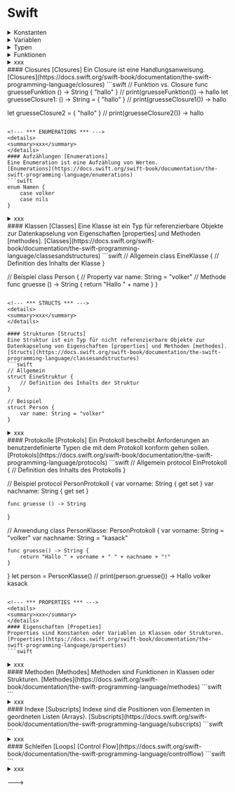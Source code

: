 # Swift

<!--- *** CONSTANTS *** --->
<details> <summary>Konstanten</summary>   
Konstanten [Constants] sind Objekte zur Speicherung von Werten und/oder Funktionen, die nicht geändert werden können.

```swift
// Allgemein
let konstante: Typ = wert    // Die Konstante 'konstante' vom Typ 'Typ' soll den Wert 'wert' haben.

// Beispiel 1
let c1: String = "volker"  
let c2 = "volker"            // Compiler bestimmt den Typ [type inference]

// Beispiel 2 - Die Konstante 'function' speichert eine Funktion 'gruesse', die als Funktion übergeben wird.
func gruesse () -> String {
    return "hallo"
}
let function: () -> String = gruesse                             // print(function()) --> hallo

// Beispiel 3 - Die Konstante 'closure' speichert eine Funktion, die als Closure übergeben wird.
let closure: () -> String = { () -> String in return "hallo" }   // print(closure()) --> hallo
```
</details>

<!--- *** VARIABLES *** --->
<details> <summary>Variablen</summary> 
Variablen [Variables] sind Objekte zur Speicherung von Werten und/oder Funktionen, die geändert werden können.
    
```swift
var v1: String = "volker"
var v2 = "volker"
var v3: String { "volker" }  // Berechnete Variable [calculated property] 
```
</details>

<!--- *** TYPES *** ---> 
<details> <summary>Typen</summary> 
     
[Typen](https://docs.swift.org/swift-book/documentation/the-swift-programming-language/types) sind Vorgaben für den Aufbau von Objekten.  

<!--- *** BUILT-IN TYPES *** --->
<details>
<summary>Basis Typen</summary> 
Basis Typen [Built-in Types]

```swift
let c: Character = "a"
let s: String = "volker"
let b: Bool = true
let i: Int = -1            // positive und negative Ganzzahen
let i8: Int8 = -1          // Ganzzahlen von -128 bis 127 - (Int8, Int16, Int32, Int64, Int)
let u: UInt = 1            // nur positive Ganzzahen
let f: Float = 1.1
let d: Double = 1.1
```
</details>
    
<!--- *** COLLECTIONS *** --->
<details> <summary>Collections</summary> 
    [Collections](https://docs.swift.org/swift-book/documentation/the-swift-programming-language/collectiontypes) sind Sammlungen     von Daten in Listen.
    
<!--- *** ARRAYS *** ---> 
<details> <summary>Arrays</summary> 
    Ein Array ist eine geordnete Liste von Elementen [items].
    
    ```swift
    let a1: Array<String> = ["volker", "nils"]   // struct Array<Element>
    let a2: [String] = ["volker", "nils"]
    let a3: Array = ["volker", "nils"]
    let a4 = ["volker", "nils"]
    ```
</details>

<!--- *** SETS *** --->
<details> <summary>Sets</summary> 
    Ein Set ist eine ungeordnete Liste von unterschiedlichen Elementen [items].
    
    ```swift
    let s1: Set<String> = ["volker", "nils"]     // struct Set<Element : Hashable>
    let s2: Set = ["volker", "nils"]
    ```
</details>

<!--- *** DICTIONARIESS *** --->
<details> <summary>Dictionaries</summary>
    Ein Dictionary ist eine Liste von ungeordneten Schlüssel/Wert [key/value] Paaren. 
    
    ```swift
    let d1: Dictionary<Int, String> = [1: "volker", 2: "nils"]   // struct Dictionary<Key : Hashable, Value>
    let d2: [Int: String] = [1: "volker", 2: "nils"]
    let d3: Dictionary = [1: "volker", 2: "nils"]
    let d4 = [1: "volker", 2: "nils"]
    ```
</details>
    
<!--- *** END COLLECTIONS *** --->    
</details>  

<!--- *** OPTIONALS *** --->
<details>
<summary>Optionale Typen</summary>
    Ein optionaler Typ [Optional Type](https://docs.swift.org/swift-book/documentation/the-swift-programming-     language/types/#Optional-Type) ist eine Typ der auch nicht 'nil' enthalten darf.
    
    ```swift
    let o1: Optional<String>    //  Optional<Wrapped>
    let o2: String!
    ```
</details>    
    
<!--- *** OPAQUE TYPES *** --->
<details> <summary>Opaque Typen</summary> 
Ein opaquer Typ der sich verhalten soll wie ein zugeordneter Typ.   
[Opaque Types](https://docs.swift.org/swift-book/documentation/the-swift-programming-language/opaquetypes/)
```swift
```
</details>    
    
    
<!--- *** END TYPES *** --->    
</details>

<!--- *** FUNCTIONS *** --->
<details> <summary>Funktionen</summary> 
    
Eine [Function](https://docs.swift.org/swift-book/documentation/the-swift-programming-language/functions) ist eine Handlungsanweisung.   

```swift
func gebeNamen () -> String {
    return "volker"
}
```
</details>


<!--- *** CLOSURESS *** --->
<details>
<summary>xxx</summary> 
</details>
#### Closures [Closures]
Ein Closure ist eine Handlungsanweisung.   
[Closures](https://docs.swift.org/swift-book/documentation/the-swift-programming-language/closures)
```swift
// Funktion vs. Closure
func gruesseFunktion () -> String { "hallo" }     // print(gruesseFunktion()) -> hallo
let gruesseClosure1: () -> String = { "hallo" }   // print(gruesseClosure1()) -> hallo

let gruesseClosure2 = { "hallo" }                 // print(gruesseClosure2()) -> hallo
```

<!--- *** ENUMERATIONS *** --->
<details>
<summary>xxx</summary> 
</details>
#### Aufzählungen [Enumerations]
Eine Enumeration ist eine Aufzählung von Werten.  
[Enumerations](https://docs.swift.org/swift-book/documentation/the-swift-programming-language/enumerations)
```swift
enum Namen {
    case volker
    case nils
}
```

<!--- *** CLASSES *** --->
<details>
<summary>xxx</summary> 
</details>
#### Klassen [Classes]
Eine Klasse ist ein Typ für referenzierbare Objekte zur Datenkapselung von Eigenschaften [properties] und Methoden [methodes].    
[Classes](https://docs.swift.org/swift-book/documentation/the-swift-programming-language/classesandstructures)
```swift
// Allgemein
class EineKlasse {
    // Definition des Inhalts der Klasse
}

// Beispiel
class Person {
    // Property
    var name: String = "volker"
    // Methode
    func gruesse () -> String {
        return "Hallo " + name
    }
}
```
    
<!--- *** STRUCTS *** --->
<details>
<summary>xxx</summary> 
</details>
    
#### Strukturen [Structs]
Eine Struktur ist ein Typ für nicht referenzierbare Objekte zur Datenkapselung von Eigenschaften [properties] und Methoden [methodes].   
[Structs](https://docs.swift.org/swift-book/documentation/the-swift-programming-language/classesandstructures)
```swift
// Allgemein
struct EineStruktur {
    // Definition des Inhalts der Struktur
}

// Beispiel
struct Person {
    var name: String = "volker"
}
```

<!--- *** PROTOKOLS *** --->
<details>
<summary>xxx</summary> 
</details>
#### Protokolle [Protokols]
Ein Protokoll bescheibt Anforderungen an benutzerdefinierte Typen die mit dem Protokoll konform gehen sollen.   
[Protokols](https://docs.swift.org/swift-book/documentation/the-swift-programming-language/protocols)
```swift
// Allgemein
protocol EinProtokoll {
    // Definition des Inhalts des Protokolls
}

// Beispiel
protocol PersonProtokoll {
    var vorname: String { get set }
    var nachname: String { get set }
    
    func gruesse () -> String
}

// Anwendung
class PersonKlasse: PersonProtokoll {
    var vorname: String = "volker"
    var nachname: String = "kasack"
    
    func gruesse() -> String {
        return "Hallo " + vorname + " " + nachname + "!"
    }
}
let person = PersonKlasse()   // print(person.gruesse()) -> Hallo volker kasack
```

<!--- *** PROPERTIES *** --->
<details>
<summary>xxx</summary> 
</details>
#### Eigenschaften [Propeties]
Properties sind Konstanten oder Variablen in Klassen oder Strukturen.   
[Properties](https://docs.swift.org/swift-book/documentation/the-swift-programming-language/properties)
```swift
```

<!--- *** METHODESS *** --->
<details>
<summary>xxx</summary> 
</details>
#### Methoden [Methodes]
Methoden sind Funktionen in Klassen oder Strukturen.   
[Methodes](https://docs.swift.org/swift-book/documentation/the-swift-programming-language/methodes)
```swift
```

<!--- *** SUBSCRIPTS *** --->
<details>
<summary>xxx</summary> 
</details>
#### Indexe [Subscripts]
Indexe sind die Positionen von Elementen in geordneten Listen (Arrays).    
[Subscripts](https://docs.swift.org/swift-book/documentation/the-swift-programming-language/subscripts)
```swift
```

<!--- *** CONTROL FLOW *** --->
<details>
<summary>xxx</summary> 
</details>
#### Schleifen [Loops]
[Control Flow](https://docs.swift.org/swift-book/documentation/the-swift-programming-language/controlflow)
```swift
```
    
    
<details>
<summary>xxx</summary> 
</details>


--->
